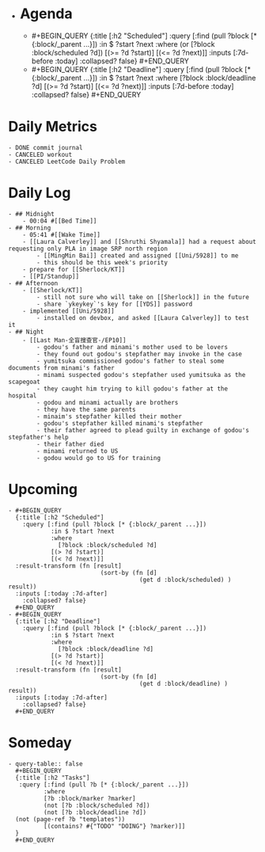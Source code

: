 - # Agenda
	- #+BEGIN_QUERY
	  {:title [:h2 "Scheduled"]
	    :query [:find (pull ?block [* {:block/_parent ...}])
	            :in $ ?start ?next
	            :where
	            (or
	              [?block :block/scheduled ?d])
	            [(>= ?d ?start)]
	            [(<= ?d ?next)]]
	  :inputs [:7d-before :today]
	    :collapsed? false}
	  #+END_QUERY
	- #+BEGIN_QUERY
	  {:title [:h2 "Deadline"]
	    :query [:find (pull ?block [* {:block/_parent ...}])
	            :in $ ?start ?next
	            :where
	              [?block :block/deadline ?d]
	            [(>= ?d ?start)]
	            [(<= ?d ?next)]]
	    :inputs [:7d-before :today]
	    :collapsed? false}
	  #+END_QUERY
# Daily Metrics
	- DONE commit journal
	- CANCELED workout
	- CANCELED LeetCode Daily Problem
# Daily Log
	- ## Midnight
		- 00:04 #[[Bed Time]]
	- ## Morning
		- 05:41 #[[Wake Time]]
		- [[Laura Calverley]] and [[Shruthi Shyamala]] had a request about requesting only PLA in image SRP north region
			- [[MingMin Bai]] created and assigned [[Uni/5928]] to me
			- this should be this week's priority
		- prepare for [[Sherlock/KT]]
		- [[PI/Standup]]
	- ## Afternoon
		- [[Sherlock/KT]]
			- still not sure who will take on [[Sherlock]] in the future
			- share `ykeykey`'s key for [[YDS]] password
		- implemented [[Uni/5928]]
			- installed on devbox, and asked [[Laura Calverley]] to test it
	- ## Night
		- [[Last Man-全盲搜查官-/EP10]]
			- godou's father and minami's mother used to be lovers
			- they found out godou's stepfather may invoke in the case
			- yumitsuka commissioned godou's father to steal some documents from minami's father
			- minami suspected godou's stepfather used yumitsuka as the scapegoat
			- they caught him trying to kill godou's father at the hospital
			- godou and minami actually are brothers
			- they have the same parents
			- minaim's stepfather killed their mother
			- godou's stepfather killed minami's stepfather
			- their father agreed to plead guilty in exchange of godou's stepfather's help
			- their father died
			- minami returned to US
			- godou would go to US for training
# Upcoming
	- #+BEGIN_QUERY
	  {:title [:h2 "Scheduled"]
	    :query [:find (pull ?block [* {:block/_parent ...}])
	            :in $ ?start ?next
	            :where
	              [?block :block/scheduled ?d]
	            [(> ?d ?start)]
	            [(< ?d ?next)]]
	  :result-transform (fn [result]
	                          (sort-by (fn [d]
	                                     (get d :block/scheduled) ) result))    
	  :inputs [:today :7d-after]
	    :collapsed? false}
	  #+END_QUERY
	- #+BEGIN_QUERY
	  {:title [:h2 "Deadline"]
	    :query [:find (pull ?block [* {:block/_parent ...}])
	            :in $ ?start ?next
	            :where
	              [?block :block/deadline ?d]
	            [(> ?d ?start)]
	            [(< ?d ?next)]]
	  :result-transform (fn [result]
	                          (sort-by (fn [d]
	                                     (get d :block/deadline) ) result))    
	  :inputs [:today :7d-after]
	    :collapsed? false}
	  #+END_QUERY
# Someday
	- query-table:: false
	  #+BEGIN_QUERY
	  {:title [:h2 "Tasks"]
	   :query [:find (pull ?b [* {:block/_parent ...}])
	          :where
	          [?b :block/marker ?marker]
	          (not [?b :block/scheduled ?d])
	          (not [?b :block/deadline ?d])
	  (not (page-ref ?b "templates"))
	          [(contains? #{"TODO" "DOING"} ?marker)]]
	  }
	  #+END_QUERY
